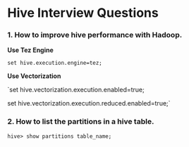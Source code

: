 # Hive Interview Questions
### 1. How to improve hive performance with Hadoop.
**Use Tez Engine**

```set hive.execution.engine=tez;```

**Use Vectorization**

`set hive.vectorization.execution.enabled=true;

 set hive.vectorization.execution.reduced.enabled=true;`

### 2. How to list the partitions in a hive table.
```hive> show partitions table_name;```
